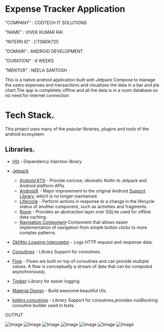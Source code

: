 # Expense Tracker Application

"COMPANY" : CODTECH IT SOLUTIONS

"NAME" : VIVEK KUMAR RAI

"INTERN ID" : CT06DK725

"DOMAIN" : ANDROID DEVELOPMENT

"DURATION" : 6 WEEKS

"MENTOR" : NEELA SANTOSH

This is a native android application built with Jetpack Compose to manage the users expenses and transactions
and visualizes the data in a bar and pie chart.The app is completely offline and all the data is in 
a room database so no need for internet connection

# Tech Stack.
This project uses many of the popular libraries, plugins and tools of the android ecosystem.

## Libraries.

- [Hilt](https://github.com/google/hilt) - Dependency Injection library.
- [Jetpack](https://developer.android.com/jetpack)
    -   [Android KTX](https://developer.android.com/kotlin/ktx.html) - Provide concise, idiomatic Kotlin to Jetpack and Android platform APIs.
    - [AndroidX](https://developer.android.com/jetpack/androidx) - Major improvement to the original Android [Support Library](https://developer.android.com/topic/libraries/support-library/index), which is no longer maintained.
    -   [Lifecycle](https://developer.android.com/topic/libraries/architecture/lifecycle) - Perform actions in response to a change in the lifecycle status of another component, such as activities and fragments.
    - [Room](https://developer.android.com/training/data-storage/room) - Provides an abstraction layer over SQLite used for offline data caching.
    - [Navigation Component](https://developer.android.com/guide/navigation/navigation-getting-started)-Component that allows easier implementation of navigation from simple button clicks to more complex patterns.

- [OkHttp-Logging-Interceptor](https://github.com/square/okhttp/blob/master/okhttp-logging-interceptor/README.md) - Logs HTTP request and response data.
- [Coroutines](https://github.com/Kotlin/kotlinx.coroutines) - Library Support for coroutines.
- [Flow](https://developer.android.com/kotlin/flow) - Flows are built on top of coroutines and can provide multiple values. A flow is conceptually a stream of data that can be computed asynchronously.
- [Timber](https://github.com/JakeWharton/timber)-Library for easier logging.
- [Material Design](https://material.io/develop/android/docs/getting-started/) - Build awesome beautiful UIs.
- [kotlinx.coroutines](https://github.com/Kotlin/kotlinx.coroutines) - Library Support for coroutines,provides runBlocking coroutine builder used in tests.

OUTPUT

![Image](https://github.com/user-attachments/assets/f26a6c6e-c6f6-4bdd-93d0-d5d0124ff441)
![Image](https://github.com/user-attachments/assets/26684805-0456-4e26-bde1-a3dd94a09eb1)
![Image](https://github.com/user-attachments/assets/68e77cd3-0762-457f-8b49-818e67eec172)
![Image](https://github.com/user-attachments/assets/8f698923-3657-423c-ae67-7a7b15f7f552)
![Image](https://github.com/user-attachments/assets/189ac27a-db01-4d56-aa60-68c4cf176743)
![Image](https://github.com/user-attachments/assets/8b079b70-dc5a-4a69-a2fd-1e50a36ae06f)
![Image](https://github.com/user-attachments/assets/7e6e6ee1-a425-4761-9d70-58d242857b99)



